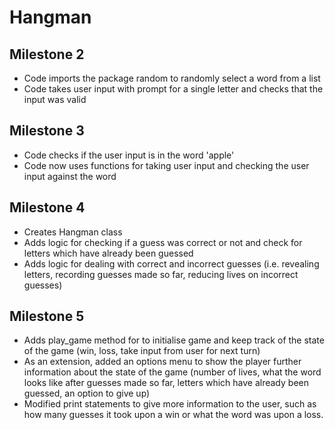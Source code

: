 # Hangman

## Milestone 2
- Code imports the package random to randomly select a word from a list
- Code takes user input with prompt for a single letter and checks that the input was valid


## Milestone 3
- Code checks if the user input is in the word 'apple'
- Code now uses functions for taking user input and checking the user input against the word

## Milestone 4
- Creates Hangman class
- Adds logic for checking if a guess was correct or not and check for letters which have already been guessed
- Adds logic for dealing with correct and incorrect guesses (i.e. revealing letters, recording guesses made so far, reducing lives on incorrect guesses)

## Milestone 5
- Adds play_game method for to initialise game and keep track of the state of the game (win, loss, take input from user for next turn)
- As an extension, added an options menu to show the player further information about the state of the game (number of lives, what the word looks like after guesses made so far, letters which have already been guessed, an option to give up)
- Modified print statements to give more information to the user, such as how many guesses it took upon a win or what the word was upon a loss.